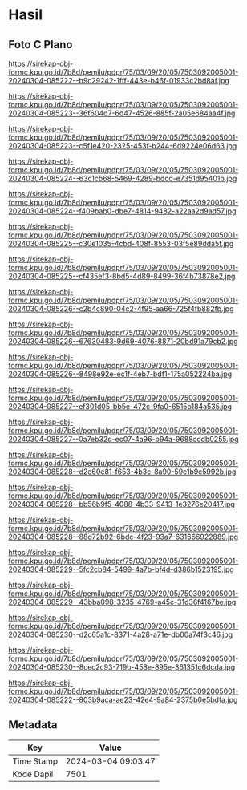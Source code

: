 # Hasil

## Foto C Plano

https://sirekap-obj-formc.kpu.go.id/7b8d/pemilu/pdpr/75/03/09/20/05/7503092005001-20240304-085222--b9c29242-1fff-443e-b46f-01933c2bd8af.jpg

https://sirekap-obj-formc.kpu.go.id/7b8d/pemilu/pdpr/75/03/09/20/05/7503092005001-20240304-085223--36f604d7-6d47-4526-885f-2a05e684aa4f.jpg

https://sirekap-obj-formc.kpu.go.id/7b8d/pemilu/pdpr/75/03/09/20/05/7503092005001-20240304-085223--c5f1e420-2325-453f-b244-6d9224e06d63.jpg

https://sirekap-obj-formc.kpu.go.id/7b8d/pemilu/pdpr/75/03/09/20/05/7503092005001-20240304-085224--63c1cb68-5469-4289-bdcd-e7351d95401b.jpg

https://sirekap-obj-formc.kpu.go.id/7b8d/pemilu/pdpr/75/03/09/20/05/7503092005001-20240304-085224--f409bab0-dbe7-4814-9482-a22aa2d9ad57.jpg

https://sirekap-obj-formc.kpu.go.id/7b8d/pemilu/pdpr/75/03/09/20/05/7503092005001-20240304-085225--c30e1035-4cbd-408f-8553-03f5e89dda5f.jpg

https://sirekap-obj-formc.kpu.go.id/7b8d/pemilu/pdpr/75/03/09/20/05/7503092005001-20240304-085225--cf435ef3-8bd5-4d89-8499-36f4b73878e2.jpg

https://sirekap-obj-formc.kpu.go.id/7b8d/pemilu/pdpr/75/03/09/20/05/7503092005001-20240304-085226--c2b4c890-04c2-4f95-aa66-725f4fb882fb.jpg

https://sirekap-obj-formc.kpu.go.id/7b8d/pemilu/pdpr/75/03/09/20/05/7503092005001-20240304-085226--67630483-9d69-4076-8871-20bd91a79cb2.jpg

https://sirekap-obj-formc.kpu.go.id/7b8d/pemilu/pdpr/75/03/09/20/05/7503092005001-20240304-085226--8498e92e-ec1f-4eb7-bdf1-175a052224ba.jpg

https://sirekap-obj-formc.kpu.go.id/7b8d/pemilu/pdpr/75/03/09/20/05/7503092005001-20240304-085227--ef301d05-bb5e-472c-9fa0-6515b184a535.jpg

https://sirekap-obj-formc.kpu.go.id/7b8d/pemilu/pdpr/75/03/09/20/05/7503092005001-20240304-085227--0a7eb32d-ec07-4a96-b94a-9688ccdb0255.jpg

https://sirekap-obj-formc.kpu.go.id/7b8d/pemilu/pdpr/75/03/09/20/05/7503092005001-20240304-085228--d2e60e81-f653-4b3c-8a90-59e1b9c5992b.jpg

https://sirekap-obj-formc.kpu.go.id/7b8d/pemilu/pdpr/75/03/09/20/05/7503092005001-20240304-085228--bb56b9f5-4088-4b33-9413-1e3276e20417.jpg

https://sirekap-obj-formc.kpu.go.id/7b8d/pemilu/pdpr/75/03/09/20/05/7503092005001-20240304-085228--88d72b92-6bdc-4f23-93a7-631666922889.jpg

https://sirekap-obj-formc.kpu.go.id/7b8d/pemilu/pdpr/75/03/09/20/05/7503092005001-20240304-085229--5fc2cb84-5499-4a7b-bf4d-d386b1523195.jpg

https://sirekap-obj-formc.kpu.go.id/7b8d/pemilu/pdpr/75/03/09/20/05/7503092005001-20240304-085229--43bba098-3235-4769-a45c-31d36f4167be.jpg

https://sirekap-obj-formc.kpu.go.id/7b8d/pemilu/pdpr/75/03/09/20/05/7503092005001-20240304-085230--d2c65a1c-8371-4a28-a71e-db00a74f3c46.jpg

https://sirekap-obj-formc.kpu.go.id/7b8d/pemilu/pdpr/75/03/09/20/05/7503092005001-20240304-085230--8cec2c93-719b-458e-895e-361351c6dcda.jpg

https://sirekap-obj-formc.kpu.go.id/7b8d/pemilu/pdpr/75/03/09/20/05/7503092005001-20240304-085222--803b9aca-ae23-42e4-9a84-2375b0e5bdfa.jpg


## Metadata

| Key        | Value               |
| ---------- | ------------------- |
| Time Stamp | 2024-03-04 09:03:47 |
| Kode Dapil | 7501                |



